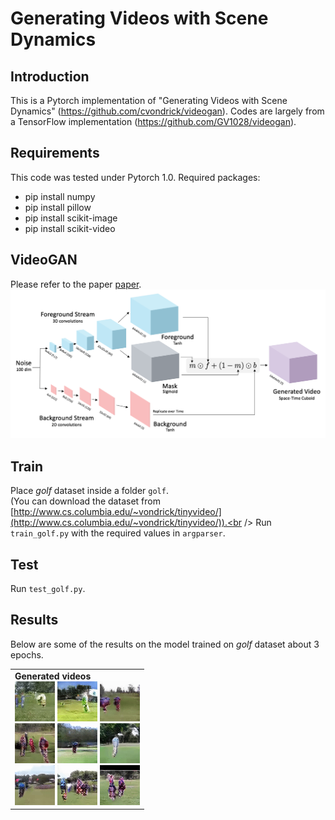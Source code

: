 # Generating Videos with Scene Dynamics

## Introduction
This is a Pytorch implementation of "Generating Videos with Scene Dynamics" (https://github.com/cvondrick/videogan).
Codes are largely from a TensorFlow implementation (https://github.com/GV1028/videogan).

## Requirements
This code was tested under Pytorch 1.0.
Required packages: 
* pip install numpy
* pip install pillow
* pip install scikit-image
* pip install scikit-video

## VideoGAN
Please refer to the paper [paper](http://carlvondrick.com/tinyvideo/paper.pdf).<br />
![Video_GAN](images/network.png)

## Train  
Place *golf* dataset inside a folder `golf`.<br />
(You can download the dataset from [http://www.cs.columbia.edu/~vondrick/tinyvideo/](http://www.cs.columbia.edu/~vondrick/tinyvideo/)).<br />
Run `train_golf.py` with the required values in `argparser`.

## Test 
Run `test_golf.py`.

## Results
Below are some of the results on the model trained on *golf* dataset about 3 epochs.<br />
<table><tr><td>
<strong>Generated videos</strong><br>
<img src='images/gen1.gif'>
<img src='images/gen2.gif'>
<img src='images/gen3.gif'><br>
<img src='images/gen4.gif'>
<img src='images/gen5.gif'>
<img src='images/gen6.gif'><br>
<img src='images/gen7.gif'>
<img src='images/gen8.gif'>
<img src='images/gen9.gif'><br>
</td></tr></table>
